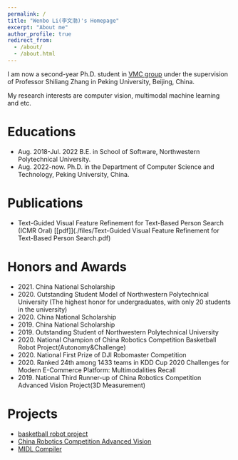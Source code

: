 ```yaml
---
permalink: /
title: "Wenbo Li(李文渤)'s Homepage"
excerpt: "About me"
author_profile: true
redirect_from: 
  - /about/
  - /about.html
---
```


I am now a second-year Ph.D. student in [VMC group](http://www.pkuvmc.com/) under the supervision of Professor Shiliang Zhang in Peking University, Beijing, China. 

My research interests are computer vision, multimodal machine learning and etc.

Educations
======
* Aug. 2018-Jul. 2022 B.E. in School of Software, Northwestern Polytechnical University.
* Aug. 2022-now. Ph.D. in the Department of Computer Science and Technology, Peking University, China.

# Publications

+ Text-Guided Visual Feature Refinement for Text-Based Person Search (ICMR Oral)  [[pdf]](./files/Text-Guided Visual Feature Refinement for Text-Based Person Search.pdf)

Honors and Awards
======
* 2021\. China National Scholarship
* 2020\. Outstanding Student Model of Northwestern Polytechnical University (The highest honor for undergraduates, with only 20 students in the university)
* 2020\. China National Scholarship
* 2019\. China National Scholarship
* 2019\. Outstanding Student of Northwestern Polytechnical University
* 2020\. National Champion of China Robotics Competition Basketball Robot Project(Autonomy&Challenge) 
* 2020\. National First Prize of DJI Robomaster Competition 
* 2020\. Ranked 24th among 1433 teams in KDD Cup 2020 Challenges for Modern E-Commerce Platform: Multimodalities Recall
* 2019\. National Third Runner-up of China Robotics Competition Advanced Vision Project(3D Measurement)

Projects
======
  * [basketball robot project](https://github.com/Zehong-Ma/nwpu_20_basketball_robot)
  * [China Robotics Competition Advanced Vision](https://github.com/Zehong-Ma/nwpu_19_advanced_vision)
  * [MIDL Compiler](https://github.com/Zehong-Ma/MIDL_compiler)
